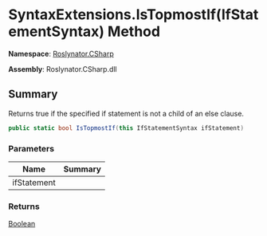 # SyntaxExtensions\.IsTopmostIf\(IfStatementSyntax\) Method

**Namespace**: [Roslynator.CSharp](../../README.md)

**Assembly**: Roslynator\.CSharp\.dll

## Summary

Returns true if the specified if statement is not a child of an else clause\.

```csharp
public static bool IsTopmostIf(this IfStatementSyntax ifStatement)
```

### Parameters

| Name | Summary |
| ---- | ------- |
| ifStatement | |

### Returns

[Boolean](https://docs.microsoft.com/en-us/dotnet/api/system.boolean)

